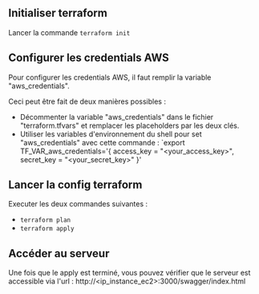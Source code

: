 ## Initialiser terraform

Lancer la commande `terraform init`

## Configurer les credentials AWS

Pour configurer les credentials AWS, il faut remplir la variable "aws_credentials".

Ceci peut être fait de deux manières possibles : 

- Décommenter la variable "aws_credentials" dans le fichier "terraform.tfvars" et remplacer les placeholders par les deux clés.
- Utiliser les variables d'environnement du shell pour set "aws_credentials" avec cette commande : `export TF_VAR_aws_credentials='{ access_key = "<your_access_key>", secret_key = "<your_secret_key>" }'

## Lancer la config terraform

Executer les deux commandes suivantes : 
- `terraform plan`
- `terraform apply`

## Accéder au serveur

Une fois que le apply est terminé, vous pouvez vérifier que le serveur est accessible via l'url : http://<ip_instance_ec2>:3000/swagger/index.html